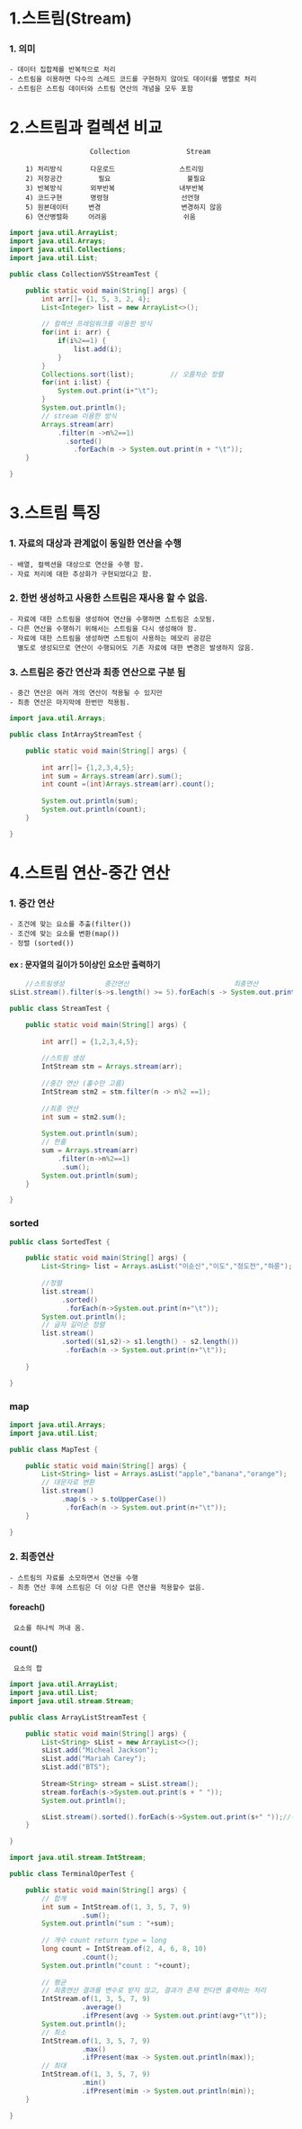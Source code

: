 1.스트림(Stream)
=================
### 1. 의미
    - 데이터 집합체를 반복적으로 처리
    - 스트림을 이용하면 다수의 스레드 코드를 구현하지 않아도 데이터를 병렬로 처리
    - 스트림은 스트림 데이터와 스트림 연산의 개념을 모두 포함

2.스트림과 컬렉션 비교
======================

                        Collection              Stream
        
        1) 처리방식       다운로드                스트리밍
        2) 저장공간         필요                   불필요
        3) 반복방식       외부반복                내부반복
        4) 코드구현       명령형                  선언형
        5) 원본데이터     변경                    변경하지 않음
        6) 연산병렬화     어려움                   쉬움
```java
import java.util.ArrayList;
import java.util.Arrays;
import java.util.Collections;
import java.util.List;

public class CollectionVSStreamTest {

	public static void main(String[] args) {
		int arr[]= {1, 5, 3, 2, 4};
		List<Integer> list = new ArrayList<>();
		
		// 컬렉션 프레임워크를 이용한 방식
		for(int i: arr) {
			if(i%2==1) {
				list.add(i);
			}
		}
		Collections.sort(list);			// 오름차순 정렬
		for(int i:list) {
			System.out.print(i+"\t");
		}
		System.out.println();
		// stream 이용한 방식
		Arrays.stream(arr)
			.filter(n ->n%2==1)
			  .sorted()
			    .forEach(n -> System.out.print(n + "\t"));
	}

}
```

3.스트림 특징
==============
### 1. 자료의 대상과 관계없이 동일한 연산을 수행
    - 배열, 컬렉션을 대상으로 연산을 수행 함.
    - 자료 처리에 대한 추상화가 구현되었다고 함.
### 2. 한번 생성하고 사용한 스트림은 재사용 할 수 없음.
    - 자료에 대한 스트림을 생성하여 연산을 수행하면 스트림은 소모됨.
    - 다른 연산을 수행하기 위해서는 스트림을 다시 생성해야 함.    
    - 자료에 대한 스트림을 생성하면 스트림이 사용하는 메모리 공강은
      별도로 생성되므로 연산이 수행되어도 기존 자료에 대한 변경은 발생하지 않음.
### 3. 스트림은 중간 연산과 최종 연산으로 구분 됨
    - 중간 연산은 여러 개의 연산이 적용될 수 있지만
    - 최종 연산은 마지막에 한번만 적용됨.         
```java
import java.util.Arrays;

public class IntArrayStreamTest {

	public static void main(String[] args) {
		
		int arr[]= {1,2,3,4,5};
		int sum = Arrays.stream(arr).sum();
		int count =(int)Arrays.stream(arr).count();
		
		System.out.println(sum);
		System.out.println(count);
	}

}
```
4.스트림 연산-중간 연산
=========================
### 1. 중간 연산
    - 조건에 맞는 요소를 추출(filter())
    - 조건에 맞는 요소를 변환(map())
    - 정렬 (sorted())

#### ex : 문자열의 길이가 5이상인 요소만 출력하기
```java
    //스트림생성          중간연산                          최종연산
sList.stream().filter(s->s.length() >= 5).forEach(s -> System.out.println(s))
```
```java
public class StreamTest {

	public static void main(String[] args) {
		
		int arr[] = {1,2,3,4,5};
		
		//스트림 생성
		IntStream stm = Arrays.stream(arr);
		
		//중간 연산 (홀수만 고름)
		IntStream stm2 = stm.filter(n -> n%2 ==1);
		
		//최종 연산
		int sum = stm2.sum();
		
		System.out.println(sum);
		// 한줄
		sum = Arrays.stream(arr)
			.filter(n->n%2==1)
			 .sum();
		System.out.println(sum);
	}

}
```
### sorted
```java
public class SortedTest {

	public static void main(String[] args) {
		List<String> list = Arrays.asList("이순신","이도","정도전","하륜");
		
		//정렬
		list.stream()
			 .sorted()
			  .forEach(n->System.out.print(n+"\t"));
		System.out.println();
		// 글자 길이순 정렬
		list.stream()
		 	 .sorted((s1,s2)-> s1.length() - s2.length())
		 	  .forEach(n -> System.out.print(n+"\t"));
		
	}

}
```
### map
```java
import java.util.Arrays;
import java.util.List;

public class MapTest {

	public static void main(String[] args) {
		List<String> list = Arrays.asList("apple","banana","orange");
		// 대문자로 변환
		list.stream()
			 .map(s -> s.toUpperCase())
			  .forEach(n -> System.out.print(n+"\t"));
	}

}
```
### 2. 최종연산
    - 스트림의 자료를 소모하면서 연산을 수행
    - 최종 연산 후에 스트림은 더 이상 다른 연산을 적용할수 없음.
#### foreach()
     요소를 하나씩 꺼내 옴.
#### count() 
     요소의 합
```java
import java.util.ArrayList;
import java.util.List;
import java.util.stream.Stream;

public class ArrayListStreamTest {

	public static void main(String[] args) {
		List<String> sList = new ArrayList<>();
		sList.add("Micheal Jackson");
		sList.add("Mariah Carey");
		sList.add("BTS");
		
		Stream<String> stream = sList.stream();
		stream.forEach(s->System.out.print(s + " "));
		System.out.println();

		sList.stream().sorted().forEach(s->System.out.print(s+" "));//정렬
	}

}
```   
```java
import java.util.stream.IntStream;

public class TerminalOperTest {

	public static void main(String[] args) {
		// 합계
		int sum = IntStream.of(1, 3, 5, 7, 9)
				  .sum();
		System.out.println("sum : "+sum);
		
		// 개수 count return type = long 
		long count = IntStream.of(2, 4, 6, 8, 10)
				  .count();
		System.out.println("count : "+count);
		
		// 평균
		// 최종연산 결과를 변수로 받지 않고, 결과가 존재 한다면 출력하는 처리
		IntStream.of(1, 3, 5, 7, 9)
		          .average()
		          .ifPresent(avg -> System.out.print(avg+"\t"));
		System.out.println();
		// 최소
		IntStream.of(1, 3, 5, 7, 9)
		          .max()
		          .ifPresent(max -> System.out.println(max));
		// 최대
		IntStream.of(1, 3, 5, 7, 9)
		          .min()
		          .ifPresent(min -> System.out.println(min));
	}

}
```       